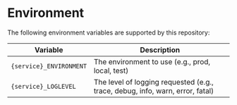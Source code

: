 # Environment

The following environment variables are supported by this repository:

| Variable                | Description                                                                   |
|-------------------------|-------------------------------------------------------------------------------|
| `{service}_ENVIRONMENT` | The environment to use (e.g., prod, local, test)                              |
| `{service}_LOGLEVEL`    | The level of logging requested (e.g., trace, debug, info, warn, error, fatal) |
